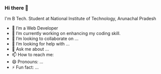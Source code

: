 ### Hi there 👋
I'm B Tech. Student at National Institute of Technology, Arunachal Pradesh
- 🔭 I’m  a Web Developer
- 🌱 I’m currently working on enhancing my coding skill.
- 👯 I’m looking to collaborate on ...
- 🤔 I’m looking for help with ...
- 💬 Ask me about ...
- 📫 How to reach me:
<i class="Linkedin"></i>
- 😄 Pronouns: ...
- ⚡ Fun fact: ...
